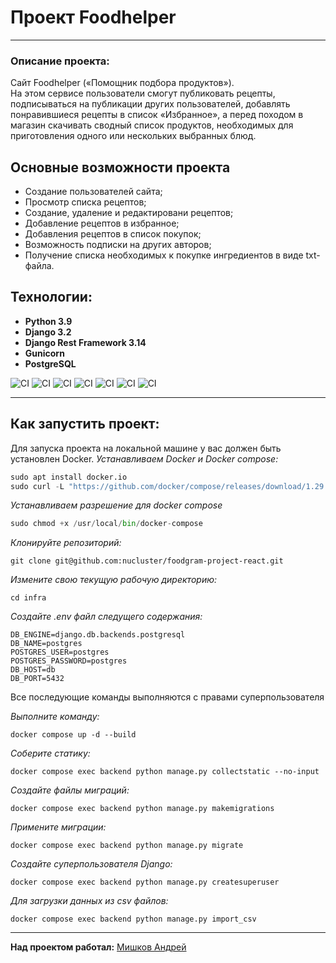 
# Проект Foodhelper

***

### Описание проекта:
Cайт Foodhelper («Помощник подбора продуктов»).   
На этом сервисе пользователи смогут публиковать рецепты, подписываться на публикации других пользователей, добавлять понравившиеся рецепты в список «Избранное», а перед походом в магазин скачивать сводный список продуктов, необходимых для приготовления одного или нескольких выбранных блюд.



## Основные возможности проекта
- Создание пользователей сайта;
- Просмотр списка рецептов;
- Создание, удаление и редактировани рецептов;
- Добавление рецептов в избранное;
- Добавления рецептов в список покупок;
- Возможность подписки на других авторов;
- Получение списка необходимых к покупке ингредиентов в виде txt-файла.


## Технологии:
- **Python 3.9**
- **Django 3.2**
- **Django Rest Framework 3.14**
- **Gunicorn**
- **PostgreSQL**

![CI](https://img.shields.io/badge/Django%20Rest%20Framework-3.14-success)
![CI](https://img.shields.io/badge/Django-3.2-green)
![CI](https://img.shields.io/badge/Python-v3.9-blue)
![CI](https://img.shields.io/badge/-Djoser-yellowgreen)
![CI](https://img.shields.io/badge/-Nginx-blueviolet)
![CI](https://img.shields.io/badge/-Docker-blueviolet)
![CI](https://img.shields.io/badge/-Linux-red)

***

## Как запустить проект:

Для запуска проекта на локальной машине у вас должен быть установлен Docker.
*Устанавливаем Docker и Docker compose:*
```python
sudo apt install docker.io
sudo curl -L "https://github.com/docker/compose/releases/download/1.29.2/docker-compose-$(uname -s)-$(uname -m)" -o /usr/local/bin/docker-compose
```
*Устанавливаем разрешение для docker compose*
```python
sudo chmod +x /usr/local/bin/docker-compose
```
*Клонируйте репозиторий:*
```
git clone git@github.com:nucluster/foodgram-project-react.git
```

*Измените свою текущую рабочую директорию:*
```
cd infra
```

*Создайте .env файл следущего содержания:*
```
DB_ENGINE=django.db.backends.postgresql
DB_NAME=postgres
POSTGRES_USER=postgres
POSTGRES_PASSWORD=postgres
DB_HOST=db
DB_PORT=5432
``` 
Все последующие команды выполняются с правами суперпользователя  

*Выполните команду:*
```
docker compose up -d --build
```

*Соберите статику:*
```
docker compose exec backend python manage.py collectstatic --no-input
```
*Создайте файлы миграций:*
```
docker compose exec backend python manage.py makemigrations 
```

*Примените миграции:*
```
docker compose exec backend python manage.py migrate
```

*Создайте суперпользователя Django:*
```
docker compose exec backend python manage.py createsuperuser
```

*Для загрузки данных из csv файлов:*
```
docker compose exec backend python manage.py import_csv
```

***

**Над проектом работал:** [Мишков Андрей](https://github.com/MartiAndrew)